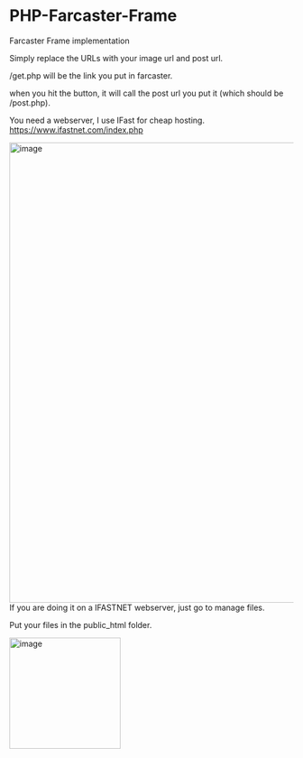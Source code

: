 # PHP-Farcaster-Frame
Farcaster Frame implementation

Simply replace the URLs with your image url and post url.

/get.php will be the link you put in farcaster.

when you hit the button, it will call the post url you put it (which should be /post.php).

You need a webserver, I use IFast for cheap hosting.
https://www.ifastnet.com/index.php

<img width="816" alt="image" src="https://github.com/andrewm1tchell/PHP-Farcaster-Frame/assets/5866724/0a7b2732-3297-48c2-ac89-249f0965f4d7">
If you are doing it on a IFASTNET webserver, just go to manage files.

Put your files in the public_html folder.

<img width="197" alt="image" src="https://github.com/andrewm1tchell/PHP-Farcaster-Frame/assets/5866724/58fd5944-e0fc-4750-b2c4-1d22cbadddfb">


